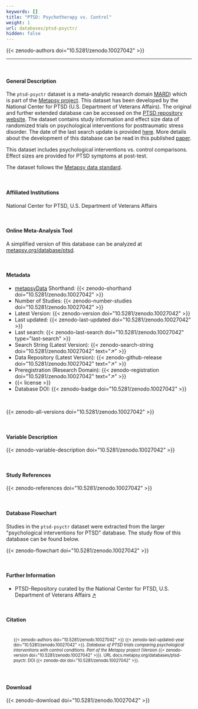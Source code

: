 ```yaml
---
keywords: []
title: "PTSD: Psychotherapy vs. Control"
weight: 1
url: databases/ptsd-psyctr/
hidden: false
---
```

{{< zenodo-authors doi="10.5281/zenodo.10027042" >}}

***

<br>

#### General Description

The `ptsd-psyctr` dataset is a meta-analytic research domain [MARD](https://docs.metapsy.org/uploads/ebmental-2022-300509.pdf)) which is part of the  [Metapsy project](https://www.metapsy.org/). This dataset has been developed by the National Center for PTSD (U.S. Department of Veterans Affairs). The original and further extended database can be accessed on the [PTSD repository website](https://ptsd-va.data.socrata.com/).
The dataset contains study information and effect size data of randomized trials on psychological interventions for posttraumatic stress disorder. The date of the last search update is provided [here](https://github.com/metapsy-project/data-ptsd-psyctr/blob/main/metadata/last_search.txt). More details about the development of this database can be read in this published [paper](https://onlinelibrary.wiley.com/doi/10.1002/jts.22520).

This dataset includes psychological interventions vs. control comparisons. Effect sizes are provided for PTSD symptoms at post-test.

The dataset follows the [Metapsy data standard](https://docs.metapsy.org/data-preparation/format/).


<br>

#### Affiliated Institutions

National Center for PTSD, U.S. Department of Veterans Affairs

<br>

#### Online Meta-Analysis Tool

A simplified version of this database can be analyzed at [metapsy.org/database/ptsd](https://www.metapsy.org/database/ptsd).

<br>

#### Metadata

* <a href="https://data.metapsy.org" target="_blank">metapsyData</a> Shorthand: {{< zenodo-shorthand doi="10.5281/zenodo.10027042" >}}
* Number of Studies: {{< zenodo-number-studies doi="10.5281/zenodo.10027042" >}}
* Latest Version: {{< zenodo-version doi="10.5281/zenodo.10027042" >}}
* Last updated: {{< zenodo-last-updated doi="10.5281/zenodo.10027042" >}}
* Last search: {{< zenodo-last-search doi="10.5281/zenodo.10027042" type="last-search" >}}
* Search String (Latest Version): {{< zenodo-search-string doi="10.5281/zenodo.10027042" text="↗" >}}
* Data Repository (Latest Version): {{< zenodo-github-release doi="10.5281/zenodo.10027042" text="↗" >}}
* Preregistration (Research Domain): {{< zenodo-registration doi="10.5281/zenodo.10027042" text="↗" >}}
* {{< license >}}
* Database DOI: {{< zenodo-badge doi="10.5281/zenodo.10027042" >}}

<br>

{{< zenodo-all-versions doi="10.5281/zenodo.10027042" >}}

<br>

#### Variable Description

{{< zenodo-variable-description doi="10.5281/zenodo.10027042" >}}

<br>

#### Study References

{{< zenodo-references doi="10.5281/zenodo.10027042" >}}

<br>

#### Database Flowchart

Studies in the `ptsd-psyctr` dataset were extracted from the larger "psychological interventions for PTSD" database. The study flow of this database can be found below.

{{< zenodo-flowchart doi="10.5281/zenodo.10027042" >}}

<br>

#### Further Information

<ul>
<li>PTSD-Repository curated by the National Center for PTSD, U.S. Department of Veterans Affairs <a href="https://ptsd-va.data.socrata.com/" target="_blank">↗</a></li>
</ul>

<br>

#### Citation

<div class="citation" style='background-color: var(--body-color); padding: 20px 20px 20px 20px; font-size: 80%; -webkit-filter: grayscale(100%); filter: grayscale(100%);'>
{{< zenodo-authors doi="10.5281/zenodo.10027042" >}}
{{< zenodo-last-updated-year doi="10.5281/zenodo.10027042" >}}.
<i>Database of PTSD trials comparing psychological interventions with control conditions. Part of the Metapsy project </i>
(Version {{< zenodo-version doi="10.5281/zenodo.10027042" >}}).
URL docs.metapsy.org/databases/ptsd-psyctr.
DOI {{< zenodo-doi doi="10.5281/zenodo.10027042" >}}.
</div>

<br>

#### Download

{{< zenodo-download doi="10.5281/zenodo.10027042" >}}

<br></br>